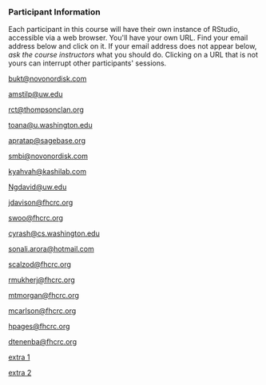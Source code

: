 ### Participant Information 

Each participant in this course will have their own instance of RStudio,
accessible via a web browser. You'll have your own URL. Find your email 
address below and click on it. If your email address does not appear below,
*ask the course instructors* what you should do. Clicking on a URL that is not
yours can interrupt other participants' sessions.


[bukt@novonordisk.com](http://fakeurl)

[amstilp@uw.edu](http://fakeurl)

[rct@thompsonclan.org](http://fakeurl)

[toana@u.washington.edu](http://fakeurl)

[apratap@sagebase.org](http://fakeurl)

[smbi@novonordisk.com](http://fakeurl)

[kyahvah@kashilab.com](http://fakeurl)

[Ngdavid@uw.edu](http://fakeurl)

[jdavison@fhcrc.org](http://fakeurl)

[swoo@fhcrc.org](http://fakeurl)

[cyrash@cs.washington.edu](http://fakeurl)

[sonali.arora@hotmail.com](http://fakeurl)

[scalzod@fhcrc.org](http://fakeurl)

[rmukherj@fhcrc.org](http://fakeurl)

[mtmorgan@fhcrc.org](http://fakeurl)

[mcarlson@fhcrc.org](http://fakeurl)

[hpages@fhcrc.org](http://fakeurl)

[dtenenba@fhcrc.org](http://fakeurl)

[extra 1](http://fakeurl)

[extra 2](http://fakeurl)
